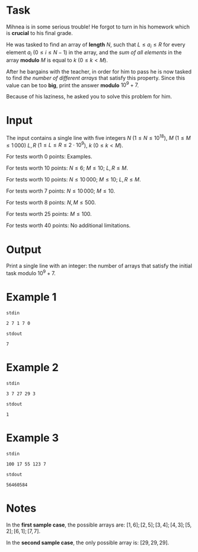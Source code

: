 # Task

Mihnea is in some serious trouble! He forgot to turn in his homework which is **crucial** to his final grade.

He was tasked to find an array of **length** $N$, such that $L \le a_i \le R$ for every element $a_i$ ($0 \le i \le N-1$) in the array, and the *sum of all elements* in the array **modulo** $M$ is equal to $k$ ($0 \le k < M$).

After he bargains with the teacher, in order for him to pass he is now tasked to find *the number of different arrays* that satisfy this property. Since this value can be too **big**, print the answer **modulo** $10^9+7$.

Because of his laziness, he asked you to solve this problem for him.

# Input

The input contains a single line with five integers $N$ ($1 \le N \le 10^{18}$), $M$ ($1 \le M \le 1\,000$) $L, R$ ($1 \le L \le R \le 2 \cdot 10^9$), $k$ ($0 \le k < M$).

For tests worth $0$ points: Examples.

For tests worth $10$ points: $N \le 6$; $M \le 10$; $L, R \le M$.

For tests worth $10$ points: $N \le 10\,000$; $M \le 10$; $L, R \le M$.

For tests worth $7$ points: $N \le 10\,000$; $M \le 10$.

For tests worth $8$ points: $N, M \le 500$.

For tests worth $25$ points: $M \le 100$.

For tests worth $40$ points: No additional limitations.

# Output

Print a single line with an integer: the number of arrays that satisfy the initial task modulo $10^9+7$.

# Example 1

`stdin`
```
2 7 1 7 0
```

`stdout`
```
7
```

# Example 2

`stdin`
```
3 7 27 29 3
```

`stdout`
```
1
```

# Example 3

`stdin`
```
100 17 55 123 7
```

`stdout`
```
56460584
```

# Notes

In the **first sample case**, the possible arrays are:
$[1, 6]; [2, 5]; [3, 4]; [4, 3]; [5, 2]; [6, 1]; [7, 7]$.

In the **second sample case**, the only possible array is:
$[29, 29, 29]$.
